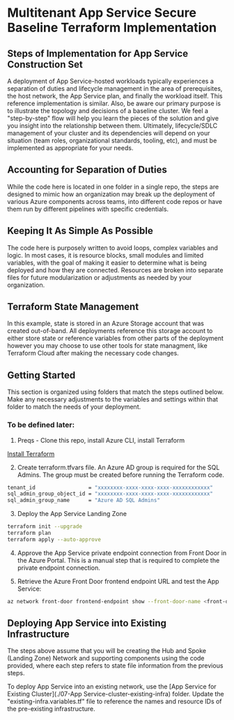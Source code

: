 # Multitenant App Service Secure Baseline Terraform Implementation

## Steps of Implementation for App Service Construction Set

A deployment of App Service-hosted workloads typically experiences a separation of duties and lifecycle management in the area of prerequisites, the host network, the App Service plan, and finally the workload itself. This reference implementation is similar. Also, be aware our primary purpose is to illustrate the topology and decisions of a baseline cluster. We feel a "step-by-step" flow will help you learn the pieces of the solution and give you insight into the relationship between them. Ultimately, lifecycle/SDLC management of your cluster and its dependencies will depend on your situation (team roles, organizational standards, tooling, etc), and must be implemented as appropriate for your needs.

## Accounting for Separation of Duties

While the code here is located in one folder in a single repo, the steps are designed to mimic how an organization may break up the deployment of various Azure components across teams, into different code repos or have them run by different pipelines with specific credentials. 

## Keeping It As Simple As Possible

The code here is purposely written to avoid loops, complex variables and logic. In most cases, it is resource blocks, small modules and limited variables, with the goal of making it easier to determine what is being deployed and how they are connected. Resources are broken into separate files for future modularization or adjustments as needed by your organization.

## Terraform State Management

In this example, state is stored in an Azure Storage account that was created out-of-band.  All deployments reference this storage account to either store state or reference variables from other parts of the deployment however you may choose to use other tools for state managment, like Terraform Cloud after making the necessary code changes.

## Getting Started

This section is organized using folders that match the steps outlined below. Make any necessary adjustments to the variables and settings within that folder to match the needs of your deployment.

### To be defined later:

1. Preqs - Clone this repo, install Azure CLI, install Terraform

[Install Terraform](https://developer.hashicorp.com/terraform/tutorials/aws-get-started/install-cli)

2. Create terraform.tfvars file. An Azure AD group is required for the SQL Admins. The group must be created before running the Terraform code.

```bash
tenant_id                 = "xxxxxxxx-xxxx-xxxx-xxxx-xxxxxxxxxxxx"
sql_admin_group_object_id = "xxxxxxxx-xxxx-xxxx-xxxx-xxxxxxxxxxxx"
sql_admin_group_name      = "Azure AD SQL Admins"
```

3. Deploy the App Service Landing Zone

```bash
terraform init --upgrade
terraform plan
terraform apply --auto-approve
```

4. Approve the App Service private endpoint connection from Front Door in the Azure Portal. This is a manual step that is required to complete the private endpoint connection.

5. Retrieve the Azure Front Door frontend endpoint URL and test the App Service:

```bash
az network front-door frontend-endpoint show --front-door-name <front-door-name> --name <front-door-frontend-endpoint-name> --resource-group <front-door-resource-group>```  
```

## Deploying App Service into Existing Infrastructure

The steps above assume that you will be creating the Hub and Spoke (Landing Zone) Network and supporting components using the code provided, where each step refers to state file information from the previous steps.

To deploy App Service into an existing network, use the [App Service for Existing Cluster](./07-App Service-cluster-existing-infra) folder.  Update the "existing-infra.variables.tf" file to reference the names and resource IDs of the pre-existing infrastructure.